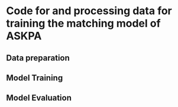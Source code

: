 # Code for and processing data for training the matching model of ASKPA
## Data preparation

## Model Training

## Model Evaluation